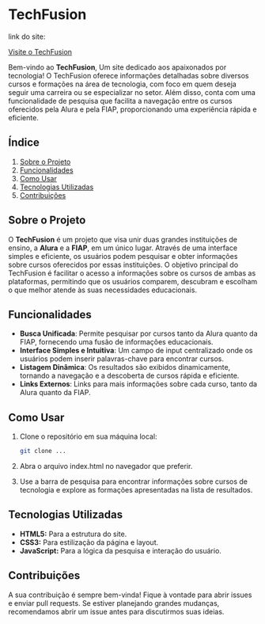 # TechFusion 
link do site:

<a href="#" target="_blank">Visite o TechFusion </a>


Bem-vindo ao **TechFusion**, Um site dedicado aos apaixonados por tecnologia! O TechFusion oferece informações detalhadas sobre diversos cursos e formações na área de tecnologia, com foco em quem deseja seguir uma carreira ou se especializar no setor. Além disso, conta com uma funcionalidade de pesquisa que facilita a navegação entre os cursos oferecidos pela Alura e pela FIAP, proporcionando uma experiência rápida e eficiente.

## Índice

1. [Sobre o Projeto](#sobre-o-projeto)
2. [Funcionalidades](#funcionalidades)
3. [Como Usar](#como-usar)
4. [Tecnologias Utilizadas](#tecnologias-utilizadas)
6. [Contribuições](#contribuições)

## Sobre o Projeto

O **TechFusion** é um projeto que visa unir duas grandes instituições de ensino, a **Alura** e a **FIAP**, em um único lugar. Através de uma interface simples e eficiente, os usuários podem pesquisar e obter informações sobre cursos oferecidos por essas instituições. O objetivo principal do TechFusion é facilitar o acesso a informações sobre os cursos de ambas as plataformas, permitindo que os usuários comparem, descubram e escolham o que melhor atende às suas necessidades educacionais.

## Funcionalidades

- **Busca Unificada**: Permite pesquisar por cursos tanto da Alura quanto da FIAP, fornecendo uma fusão de informações educacionais.
- **Interface Simples e Intuitiva**: Um campo de input centralizado onde os usuários podem inserir palavras-chave para encontrar cursos.
- **Listagem Dinâmica**: Os resultados são exibidos dinamicamente, tornando a navegação e a descoberta de cursos rápida e eficiente.
- **Links Externos**: Links para mais informações sobre cada curso, tanto da Alura quanto da FIAP.
  
## Como Usar

1. Clone o repositório em sua máquina local:
   ```bash
   git clone ...
   ```
2. Abra o arquivo index.html no navegador que preferir.

3. Use a barra de pesquisa para encontrar informações sobre cursos de tecnologia e explore as formações apresentadas na lista de resultados.

## Tecnologias Utilizadas

- **HTML5:** Para a estrutura do site.
- **CSS3:**  Para estilização da página e layout.
- **JavaScript:** Para a lógica da pesquisa e interação do usuário.

## Contribuições

A sua contribuição é sempre bem-vinda! Fique à vontade para abrir issues e enviar pull requests. Se estiver planejando grandes mudanças, recomendamos abrir um issue antes para discutirmos suas ideias.